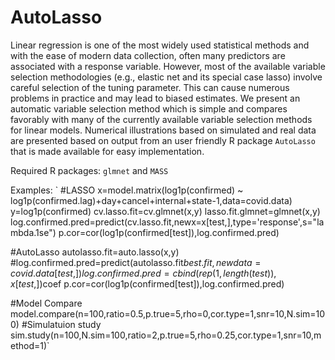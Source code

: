 # AutoLasso

Linear regression is one of the most widely used statistical methods and with the ease of modern data collection, often many predictors are associated with a response variable. However, most of the available variable selection methodologies (e.g., elastic net and its special case lasso) involve careful selection of the tuning parameter. This can cause numerous problems in practice and may lead to biased estimates. We present an automatic variable selection method which is simple and compares favorably with many of the currently available variable selection methods for linear models. Numerical illustrations based on simulated and real data are presented based on output from an user friendly R package `AutoLasso` that is made available for easy implementation.

Required R packages: `glmnet` and `MASS`

Examples:
` #LASSO
  x=model.matrix(log1p(confirmed) ~ log1p(confirmed.lag)+day+cancel+internal+state-1,data=covid.data)
  y=log1p(confirmed)
  cv.lasso.fit=cv.glmnet(x,y)
  lasso.fit.glmnet=glmnet(x,y)
  log.confirmed.pred=predict(cv.lasso.fit,newx=x[test,],type='response',s="lambda.1se")
  p.cor=cor(log1p(confirmed[test]),log.confirmed.pred)
  
  #AutoLasso
  autolasso.fit=auto.lasso(x,y)
  #log.confirmed.pred=predict(autolasso.fit$best.fit,newdata=covid.data[test,])
  log.confirmed.pred=cbind(rep(1,length(test)),x[test,])%*%autolasso.fit$coef
  p.cor=cor(log1p(confirmed[test]),log.confirmed.pred)
  
  #Model Compare
  model.compare(n=100,ratio=0.5,p.true=5,rho=0,cor.type=1,snr=10,N.sim=100)
  #Simulatuion study
  sim.study(n=100,N.sim=100,ratio=2,p.true=5,rho=0.25,cor.type=1,snr=10,method=1)`
